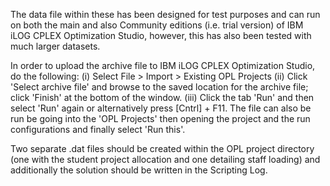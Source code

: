 The data file within these has been designed for test purposes and can run on both the main and also Community editions (i.e. trial version) of IBM iLOG CPLEX Optimization Studio, however, this has also been tested with much larger datasets.

In order to upload the archive file to IBM iLOG CPLEX Optimization Studio, do the following:
(i) Select File > Import > Existing OPL Projects
(ii) Click 'Select archive file' and browse to the saved location for the archive file; click 'Finish' at the bottom of the window.
(iii) Click the tab 'Run' and then select 'Run' again or alternatively press [Cntrl] + F11. The file can also be run be going into the 'OPL Projects' then opening the project and the run configurations and finally select 'Run this'.

Two separate .dat files should be created within the OPL project directory (one with the student project allocation and one detailing staff loading) and additionally the solution should be written in the Scripting Log. 
